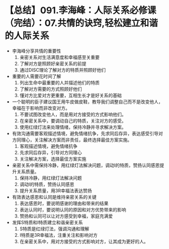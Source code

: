 # 【总结】091.李海峰：人际关系必修课（完结）：07.共情的诀窍,轻松建立和谐的人际关系

-   李海峰分享共情的重要性
    1.  亲密关系对生活满意度和幸福感至关重要
    2.  了解对方是照顾好亲密关系的前提
    3.  通过DISC理论了解对方的特质并照顾好他们
-   重要的人需要花时间了解
    1.  列出生命中最重要的人并描述他们的特质
    2.  了解对方需要的方式照顾好他们
    3.  懂对方比爱对方更重要，互相生长才是好关系的基础
-   一个聪明的臣子建议国王用牛皮做皮鞋，教导我们调整自己而不是改变他人，幸福在于影响而非改变对方。
    1.  不要试图改变他人，而是用对方接受的方式影响他们。
    2.  在亲密关系中，要调动自己的特质，关注对方的感受。
    3.  使用红绿灯法来处理情绪，保持冷静并寻求解决方案。
-   有效沟通需要客观描述情境，避免情绪抗争，先求同后存异，表达感受引导对方同理心，关注解决方案而非责任，最终选择最佳方案实施。
    1.  客观描述情境，避免情绪抗争
    2.  先求同后存异，引导对方同理心
    3.  关注解决方案，选择最佳方案实施
-   亲密关系中需保持冷静，用红绿灯法解决问题，调动I的特质，赞扬认同感恩提升关系质量。
    1.  保持冷静，用红绿灯法解决问题
    2.  调动I的特质，赞扬认同感恩
    3.  提升关系质量，用3R幸福法表达赞扬
-   有效表达感恩和认同是维持亲密关系的关键
    1.  表达感恩时，要说明感谢的理由和带来的结果
    2.  表达认同时，要说明认同的原因和对方优势带来的影响
    3.  赞扬和认同可以让对方感受到幸福，家庭充满爱
-   发挥S特质和I特质建立和谐亲密关系
    1.  S特质是红绿灯法，强调沟通和理解
    2.  I特质是3R幸福法，注重关注和影响对方
    3.  在亲密关系中，用对方接受的方式影响对方，让其成为更好的人。